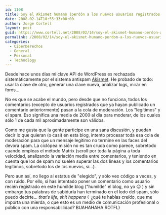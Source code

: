 ```yaml
---
id: 1108
title: Soy el Akismet humano (perdón a los nuevos usuarios registrados de este blog)
date: 2008-02-14T10:55:33+00:00
author: Jorge Cortell
layout: post
guid: https://www.cortell.net/2008/02/14/soy-el-akismet-humano-perdon-a-los-nuevos-usuarios-registrados-de-este-blog/
permalink: /2008/02/14/soy-el-akismet-humano-perdon-a-los-nuevos-usuarios-registrados-de-este-blog/
categories:
  - CiberDerechos
  - General
  - Personal
  - Technology
---
```

Desde hace unos dí­as mi clave API de WordPress es rechazada sistemáticamente por el sistema antispam <a title="https://akismet.com/" target="_blank" href="https://akismet.com/">Akismet</a>. He probado de todo: usar la clave de otro, generar una clave nueva, analizar logs, mirar en foros...

No es que se acabe el mundo, pero desde que no funciona, todos los comentarios (excepto de usuarios registrados que ya hayan publicado un comentario anteriormente) pasan a la cola de moderación. Los "legí­timos" y el spam. Eso significa una media de 2000 al dí­a para moderar, de los cuales sólo 1 de cada mil aproximadamente son válidos.

Como me gusta que la gente participe en una sana discusión, y puedan decir lo que quieran (o casi) en esta blog, intento procesar toda esa cola de moderación para que un mensaje legí­timo no termine en las faces del devora spam. La ciclópea misión no es tan cruda como parece, sobretodo cuando empleas el método Matrix (scroll por toda la página a toda velocidad, analizando la variación media entre comentarios, y teniendo en cuenta que los de spam no suelen superar las dos lí­neas y los comentarios legí­timos, sobretodo los de los nuevos, sí­...).

Pero aun así­, no llego al estatus de "elegido", y sólo veo código a veces, y con ruido. Por ello, si has intentado poner un comentario como usuario recién registrado en este humilde blog ("humilde" el blog, no yo 😉 ) y sin embargo tus palabras de sabidurí­a han terminado en el lodo del spam, sólo puedo decirte... _that‘s life, shit happens_ (-¿qué te habí­as creí­do, que me importa una mierda, o que esto es un medio de comunicación profesional o público con una responsablilidad? BUAHAHAHA ROTFL)